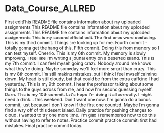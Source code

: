 # Data_Course_ALLRED
First editThis README file contains information about my uploaded assignments
This README file contains information about my uploaded assignments
This README file contains information about my uploaded assignments
This is my second official edit. The first ones were confusing.
This is my third commit. Things are looking up for me.
Fourth commit - totally gonna get the hang of this.
Fifth commit. Doing this from memory so I can test myself. Cheerio.
This is my 6th commit. My memory is slowly improving. I feel like I'm writing a jounal entry on a deserted island.
This is my 7th commit. I can feel myself going crazy. Nobody around me knows what they're doing. Maybe someday we'll feel more smart than crazy.
This is my 8th commit. I'm still making mistakes, but I think I feel myself calming down. My head is still cloudy, but that could be from the extra caffeine I had yesterday.
This is my 9th commit. I hear the professor talking about some things to the guys across from me, and now I'm second guessing myself. Darn.
This is my 10th commit. Let's hope I'm doing it all correctly. I might need a drink... this weekend. Don't want one now.
I'm gonna do a bonus commit, just because I don't know if the first one counted. Maybe I'm gonna find a way off of this desert island.
Daily practice for pushing changes to cloud.
I wanted to try one more time. I'm glad I remembered how to do this without having to refer to notes.
Practice commit
practice commit; first had mistakes.
Final practice commit today.
